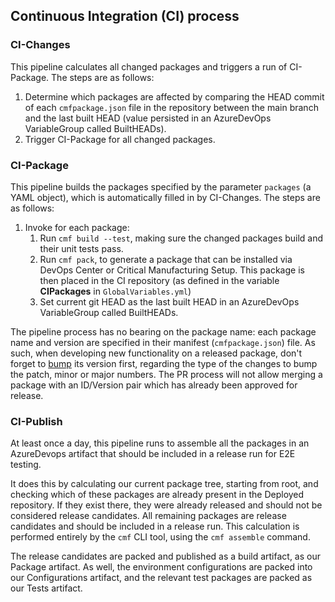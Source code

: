 ## Continuous Integration (CI) process

### CI-Changes
This pipeline calculates all changed packages and triggers a run of CI-Package. The steps are as follows:
1. Determine which packages are affected by comparing the HEAD commit of each `cmfpackage.json` file in the repository between the main branch and the last built HEAD (value persisted in an AzureDevOps VariableGroup called BuiltHEADs).
1. Trigger CI-Package for all changed packages.

### CI-Package
This pipeline builds the packages specified by the parameter `packages` (a YAML object), which is automatically filled in by CI-Changes. The steps are as follows:
1. Invoke for each package:
   1. Run `cmf build --test`, making sure the changed packages build and their unit tests pass.
   1. Run `cmf pack`, to generate a package that can be installed via DevOps Center or Critical Manufacturing Setup. This package is then placed in the CI repository (as defined in the variable **CIPackages** in `GlobalVariables.yml`)
   1. Set current git HEAD as the last built HEAD in an AzureDevOps VariableGroup called BuiltHEADs.

The pipeline process has no bearing on the package name: each package name and version are specified in their manifest (`cmfpackage.json`) file. As such, when developing new functionality on a released package, don't forget to [bump](../commands/bump.md) its version first, regarding the type of the changes to bump the patch, minor or major numbers. The PR process will not allow merging a package with an ID/Version pair which has already been approved for release.

### CI-Publish
At least once a day, this pipeline runs to assemble all the packages in an AzureDevops artifact that should be included in a release run for E2E testing.

It does this by calculating our current package tree, starting from root, and checking which of these packages are already present in the Deployed repository. If they exist there, they were already released and should not be considered release candidates. All remaining packages are release candidates and should be included in a release run. This calculation is performed entirely by the `cmf`  CLI tool, using the `cmf assemble` command.

The release candidates are packed and published as a build artifact, as our Package artifact. As well, the environment configurations are packed into our Configurations artifact, and the relevant test packages are packed as our Tests artifact.
